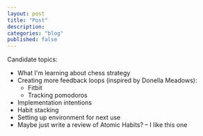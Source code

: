 ```yaml
---
layout: post
title: "Post"
description:
categories: "blog"
published: false
---
```




Candidate topics:

- What I'm learning about chess strategy
- Creating more feedback loops (inspired by Donella Meadows):
  - Fitbit
  - Tracking pomodoros
- Implementation intentions
- Habit stacking
- Setting up environment for next use
- Maybe just write a review of Atomic Habits? – I like this one